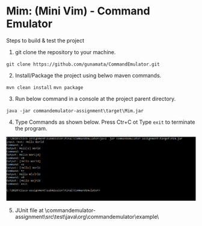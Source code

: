 # Mim: (Mini Vim) - Command Emulator

Steps to build & test the project

1. git clone the repository to your machine.

`git clone https://github.com/gunamata/CommandEmulator.git`

2. Install/Package the project using belwo maven commands.

`mvn clean install`
`mvn package`

3. Run below command in a console at the project parent directory.

`java -jar commandemulator-assignment\target\Mim.jar`

4. Type Commands as shown below. Press Ctr+C ot Type `exit` to terminate the program.

<p align="left">
  <a href="https://github.com/gunamata/CommandEmulator/blob/master/sample.PNG" target="blank"><img src="https://github.com/gunamata/CommandEmulator/blob/master/sample.PNG" /></a>
</p>

5. JUnit file at \commandemulator-assignment\src\test\java\org\commandemulator\example\